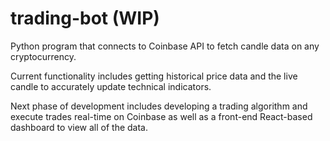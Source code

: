 # trading-bot (WIP)
Python program that connects to Coinbase API to fetch candle data on any cryptocurrency.

Current functionality includes getting historical price data and the live candle to accurately update technical indicators.

Next phase of development includes developing a trading algorithm and execute trades real-time on Coinbase as well as a front-end React-based dashboard to view all of the data.
